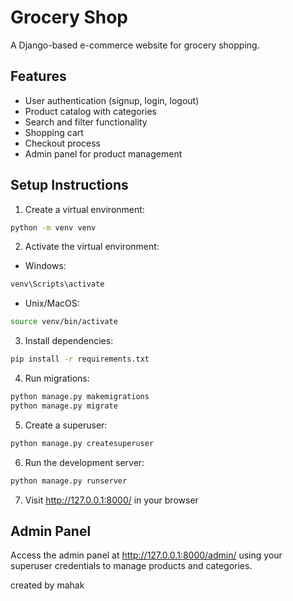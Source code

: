 # Grocery Shop

A Django-based e-commerce website for grocery shopping.

## Features

- User authentication (signup, login, logout)
- Product catalog with categories
- Search and filter functionality
- Shopping cart
- Checkout process
- Admin panel for product management

## Setup Instructions

1. Create a virtual environment:
```bash
python -m venv venv
```

2. Activate the virtual environment:
- Windows:
```bash
venv\Scripts\activate
```
- Unix/MacOS:
```bash
source venv/bin/activate
```

3. Install dependencies:
```bash
pip install -r requirements.txt
```

4. Run migrations:
```bash
python manage.py makemigrations
python manage.py migrate
```

5. Create a superuser:
```bash
python manage.py createsuperuser
```

6. Run the development server:
```bash
python manage.py runserver
```

7. Visit http://127.0.0.1:8000/ in your browser

## Admin Panel

Access the admin panel at http://127.0.0.1:8000/admin/ using your superuser credentials to manage products and categories. 



created by mahak
